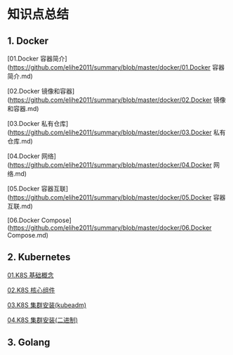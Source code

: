 # 知识点总结

## 1. Docker

[01.Docker 容器简介](https://github.com/elihe2011/summary/blob/master/docker/01.Docker 容器简介.md)

[02.Docker 镜像和容器](https://github.com/elihe2011/summary/blob/master/docker/02.Docker 镜像和容器.md)

[03.Docker 私有仓库](https://github.com/elihe2011/summary/blob/master/docker/03.Docker 私有仓库.md)

[04.Docker 网络](https://github.com/elihe2011/summary/blob/master/docker/04.Docker 网络.md)

[05.Docker 容器互联](https://github.com/elihe2011/summary/blob/master/docker/05.Docker 容器互联.md)

[06.Docker Compose](https://github.com/elihe2011/summary/blob/master/docker/06.Docker Compose.md)



## 2. Kubernetes

[01.K8S 基础概念](https://github.com/elihe2011/summary/blob/master/kubernetes/01.K8S基础概念.md)

[02.K8S 核心组件](/kubernetes/02.K8S+核心组件.md)

[03.K8S 集群安装(kubeadm)](/kubernetes/03.K8S+集群安装(kubeadm).md)

[04.K8S 集群安装(二进制)](/kubernetes/04.K8S集群安装(二进制).md)



## 3. Golang







